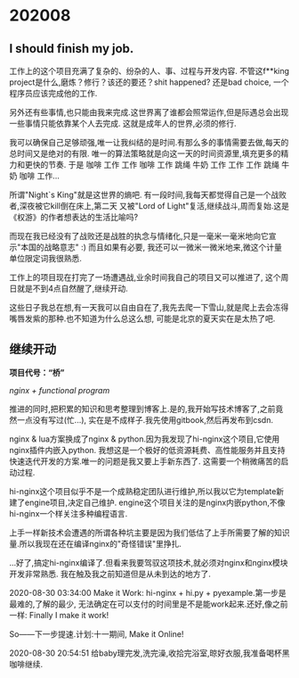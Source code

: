 # 202008

## I should finish my job.

工作上的这个项目充满了复杂的、纷杂的人、事、过程与开发内容.
不管这f**king project是什么,磨炼？修行？该还的要还？shit happened? 还是bad choice,
一个程序员应该完成他的工作.

另外还有些事情,也只能由我来完成.这世界离了谁都会照常运作,但是际遇总会出现一些事情只能依靠某个人去完成.
这就是成年人的世界,必须的修行.

我可以确保自己足够顽强,唯一让我纠结的是时间.有那么多的事情需要去做,每天的总时间又是绝对的有限.
唯一的算法策略就是向这一天的时间资源里,填充更多的精力和更快的节奏.
于是
咖啡 工作 工作 咖啡 工作 跳绳 牛奶 工作 工作 工作 跳绳 牛奶 咖啡 工作...

所谓"Night`s King"就是这世界的熵吧. 有一段时间,我每天都觉得自己是一个战败者,深夜被它kill倒在床上,第二天
又被"Lord of Light"复活,继续战斗,周而复始.这是《权游》的作者想表达的生活比喻吗?

而现在我已经没有了战败还是战胜的执念与情绪化,只是一毫米一毫米地向它宣示"本国的战略意志" :) 而且如果有必要,
我还可以一微米一微米地来,微这个计量单位限定词我很熟悉.

工作上的项目现在打完了一场遭遇战,业余时间我自己的项目又可以推进了, 这个周日就是不到4点自然醒了,继续开动.

这些日子我总在想,有一天我可以自由自在了,我先去爬一下雪山,就是爬上去会冻得嘴唇发紫的那种.也不知道为什么总这么想,
可能是北京的夏天实在是太热了吧.

## 继续开动

**项目代号：“桥”**

*nginx + functional program*

推进的同时,把积累的知识和思考整理到博客上.是的,我开始写技术博客了,之前竟然一点没有写过(忙...),
实在是不成样子.我先使用gitbook,然后再发布到csdn.

nginx & lua方案换成了nginx & python.因为我发现了hi-nginx这个项目,它使用nginx插件内嵌入python.
我想这是一个极好的低资源耗费、高性能服务并且支持快速迭代开发的方案.唯一的问题是我又要上手新东西了.
这需要一个稍微痛苦的启动过程.

hi-nginx这个项目似乎不是一个成熟稳定团队进行维护,所以我以它为template新建了engine项目,决定自己维护.
engine这个项目关注的是nginx内嵌python,不像hi-nginx一个样关注多种编程语言.

上手一样新技术会遭遇的所谓各种坑主要是因为我们低估了上手所需要了解的知识量.所以我现在还在编译nginx的"奇怪错误"里挣扎.

...好了,搞定hi-nginx编译了.但看来我要驾驭这项技术,就必须对nginx和nginx模块开发非常熟悉.
我在触及我之前知道但是从未到达的地方了.

2020-08-30 03:34:00 Make it Work: hi-nginx + hi.py + pyexample.第一步是最难的,了解的最少,
无法确定在可以支付的时间里是不是能work起来.还好,像之前一样: Finally I make it work!

So——下一步提速.计划:十一期间, Make it Online!

2020-08-30 20:54:51 给baby理完发,洗完澡,收拾完浴室,晾好衣服,我准备喝杯黑咖啡继续.
